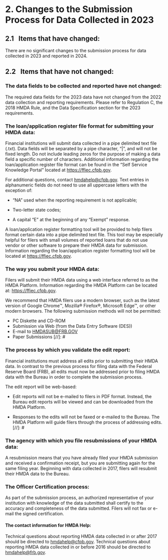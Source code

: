 # 2. Changes to the Submission Process for Data Collected in 2023 

## 2.1 &nbsp; Items that have changed:    
There are no significant changes to the submission process for data collected in 2023 and reported in 2024.  
## 2.2 &nbsp; Items that have not changed: 

### The data fields to be collected and reported have not changed: 

The required data fields for the 2023 data have not changed from the 2022 data collection and reporting requirements. Please refer to Regulation C, the 2018 HMDA Rule, and the Data Specification section for the 2023 requirements. 

### The loan/application register file format for submitting your HMDA data: 

Financial institutions will submit data collected in a pipe delimited text file (.txt). Data fields will be separated by a pipe character, “|”, and will not be fixed length. Do not include leading zeros for the purpose of making a data field a specific number of characters. Additional information regarding the loan/application register file format can be found in the “Self Service Knowledge Portal” located at https://ffiec.cfpb.gov. 

For additional questions, contact hmdahelp@cfpb.gov. Text entries in alphanumeric fields do not need to use all uppercase letters with the exception of: 

- “NA” used when the reporting requirement is not applicable; 

- Two-letter state codes; 

- A capital “E” at the beginning of any “Exempt” response. 


 A loan/application register formatting tool will be provided to help filers format certain data into a pipe delimited text file. This tool may be especially helpful for filers with small volumes of reported loans that do not use vendor or other software to prepare their HMDA data for submission. Information regarding the loan/application register formatting tool will be located at https://ffiec.cfpb.gov. 

 ### The way you submit your HMDA data: 
 
 Filers will submit their HMDA data using a web interface referred to as the HMDA Platform. Information regarding the HMDA Platform can be located at: https://ffiec.cfpb.gov.   
 
 We recommend that HMDA filers use a modern browser, such as the latest version of Google Chrome™, Mozilla® Firefox®, Microsoft Edge™, or other modern browsers. The following submission methods will not be permitted: 

 - PC Diskette and CD-ROM 
 - Submission via Web (from the Data Entry Software (DES)) 
 - E-mail to HMDASUB@FRB.GOV 
 - Paper Submissions
[//]: #
 ### The process by which you validate the edit report: 
 
 Financial institutions must address all edits prior to submitting their HMDA data. In contrast to the previous process for filing data with the Federal Reserve Board (FRB), all edits must now be addressed prior to filing HMDA data with the Bureau in order to complete the submission process.  
 
 The edit report will be web-based:  

 - Edit reports will not be e-mailed to filers in PDF format. Instead, the Bureau edit reports will be viewed and can be downloaded from the HMDA Platform.  

 - Responses to the edits will not be faxed or e-mailed to the Bureau. The HMDA Platform will guide filers through the process of addressing edits.   
[//]: #
 ### The agency with which you file resubmissions of your HMDA data: 
 
 A resubmission means that you have already filed your HMDA submission and received a confirmation receipt, but you are submitting again for the same filing year. Beginning with data collected in 2017, filers will resubmit their HMDA data to the Bureau.
 
 ### The Officer Certification process: 
 
 As part of the submission process, an authorized representative of your institution with knowledge of the data submitted shall certify to the accuracy and completeness of the data submitted. Filers will not fax or e-mail the signed certification. 
 
 #### The contact information for HMDA Help: 
 
 Technical questions about reporting HMDA data collected in or after 2017 should be directed to hmdahelp@cfpb.gov.  Technical questions about reporting HMDA data collected in or before 2016 should be directed to hmdahelp@frb.gov.  